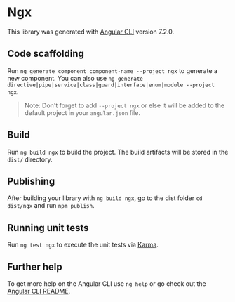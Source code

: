 # Ngx

This library was generated with [Angular CLI](https://github.com/angular/angular-cli) version 7.2.0.

## Code scaffolding

Run `ng generate component component-name --project ngx` to generate a new component. You can also use `ng generate directive|pipe|service|class|guard|interface|enum|module --project ngx`.
> Note: Don't forget to add `--project ngx` or else it will be added to the default project in your `angular.json` file. 

## Build

Run `ng build ngx` to build the project. The build artifacts will be stored in the `dist/` directory.

## Publishing

After building your library with `ng build ngx`, go to the dist folder `cd dist/ngx` and run `npm publish`.

## Running unit tests

Run `ng test ngx` to execute the unit tests via [Karma](https://karma-runner.github.io).

## Further help

To get more help on the Angular CLI use `ng help` or go check out the [Angular CLI README](https://github.com/angular/angular-cli/blob/master/README.md).
